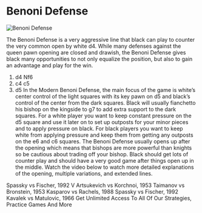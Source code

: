 # Benoni Defense

![Benoni Defense](https://www.thechesswebsite.com/wp-content/uploads/2015/08/the-benoni-defense.jpg)


The Benoni Defense is a very aggressive line that black can play to counter the very common open by white d4. While many defenses against the queen pawn opening are closed and drawish, the Benoni Defense gives black many opportunities to not only equalize the position, but also to gain an advantage and play for the win.
1. d4 Nf6
2. c4 c5
3. d5
In the Modern Benoni Defense, the main focus of the game is white’s center control of the light squares with its key pawn on d5 and black’s control of the center from the dark squares. Black will usually fianchetto his bishop on the kingside to g7 to add extra support to the dark squares.
For a white player you want to keep constant pressure on the d5 square and use it later on to set up outposts for your minor pieces and to apply pressure on black. For black players you want to keep white from applying pressure and keep them from getting any outposts on the e6 and c6 squares. The Benoni Defense usually opens up after the opening which means that bishops are more powerful than knights so be cautious about trading off your bishop.
Black should get lots of counter play and should have a very good game after things open up in the middle.
Watch the video below to watch more detailed explanations of the opening, multiple variations, and extended lines.




Spassky vs Fischer, 1992
V Artsukevich vs Korchnoi, 1953
Taimanov vs Bronstein, 1953
Kasparov vs Rachels, 1988
Spassky vs Fischer, 1992
Kavalek vs Matulovic, 1966
Get Unlimited Access To All Of Our Strategies, Practice Games And More